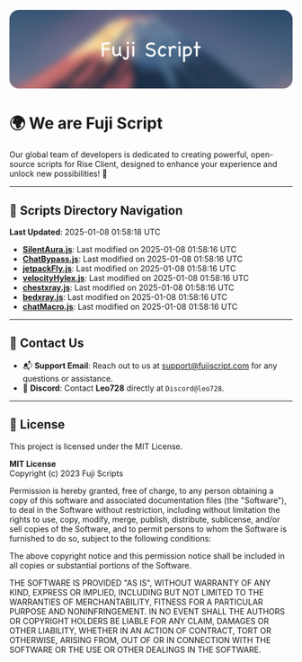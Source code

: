![Banner](.github/b.webp)

# 🌍 **We are Fuji Script**

Our global team of developers is dedicated to creating powerful, open-source scripts for Rise Client, designed to enhance your experience and unlock new possibilities! 🌟

---
<!-- SCRIPTS_NAVIGATION_START -->
## 📂 **Scripts Directory Navigation**

**Last Updated**: 2025-01-08 01:58:18 UTC

- **[SilentAura.js](scripts/SilentAura.js)**: Last modified on 2025-01-08 01:58:16 UTC
- **[ChatBypass.js](scripts/ChatBypass.js)**: Last modified on 2025-01-08 01:58:16 UTC
- **[jetpackFly.js](scripts/jetpackFly.js)**: Last modified on 2025-01-08 01:58:16 UTC
- **[velocityHylex.js](scripts/velocityHylex.js)**: Last modified on 2025-01-08 01:58:16 UTC
- **[chestxray.js](scripts/chestxray.js)**: Last modified on 2025-01-08 01:58:16 UTC
- **[bedxray.js](scripts/bedxray.js)**: Last modified on 2025-01-08 01:58:16 UTC
- **[chatMacro.js](scripts/chatMacro.js)**: Last modified on 2025-01-08 01:58:16 UTC

<!-- SCRIPTS_NAVIGATION_END -->

---

## 💬 **Contact Us**  
- 📬 **Support Email**: Reach out to us at [support@fujiscript.com](mailto:support@fujiscript.com) for any questions or assistance.  
- 💬 **Discord**: Contact **Leo728** directly at `Discord@leo728`.

---

## 📜 **License**

This project is licensed under the MIT License.  

**MIT License**  
Copyright (c) 2023 Fuji Scripts  

Permission is hereby granted, free of charge, to any person obtaining a copy of this software and associated documentation files (the "Software"), to deal in the Software without restriction, including without limitation the rights to use, copy, modify, merge, publish, distribute, sublicense, and/or sell copies of the Software, and to permit persons to whom the Software is furnished to do so, subject to the following conditions:  

The above copyright notice and this permission notice shall be included in all copies or substantial portions of the Software.  

THE SOFTWARE IS PROVIDED "AS IS", WITHOUT WARRANTY OF ANY KIND, EXPRESS OR IMPLIED, INCLUDING BUT NOT LIMITED TO THE WARRANTIES OF MERCHANTABILITY, FITNESS FOR A PARTICULAR PURPOSE AND NONINFRINGEMENT. IN NO EVENT SHALL THE AUTHORS OR COPYRIGHT HOLDERS BE LIABLE FOR ANY CLAIM, DAMAGES OR OTHER LIABILITY, WHETHER IN AN ACTION OF CONTRACT, TORT OR OTHERWISE, ARISING FROM, OUT OF OR IN CONNECTION WITH THE SOFTWARE OR THE USE OR OTHER DEALINGS IN THE SOFTWARE.  
